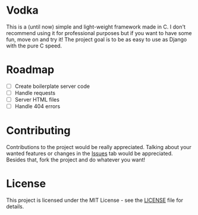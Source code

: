 # Vodka

This is a (until now) simple and light-weight framework made in C. I don't recommend using it for 
professional purposes but if you want to have some fun, move on and try it! The project goal is to be 
as easy to use as Django with the pure C speed.

# Roadmap

- [ ] Create boilerplate server code
- [ ] Handle requests
- [ ] Server HTML files
- [ ] Handle 404 errors

# Contributing

Contributions to the project would be really appreciated. Talking about your wanted features or changes 
in the [Issues](/issues) tab would be appreciated. Besides that, fork the project and do whatever you want!

# License

This project is licensed under the MIT License - see the [LICENSE](/LICENSE) file for details.
